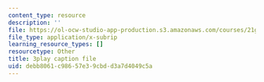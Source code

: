 ```yaml
---
content_type: resource
description: ''
file: https://ol-ocw-studio-app-production.s3.amazonaws.com/courses/21g-503-japanese-iii-fall-2019/debb8061c98657e39cbdd3a7d4049c5a_-W8jzpw_TgE.vtt
file_type: application/x-subrip
learning_resource_types: []
resourcetype: Other
title: 3play caption file
uid: debb8061-c986-57e3-9cbd-d3a7d4049c5a
---
```

